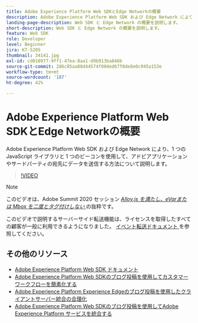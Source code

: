 ```yaml
---
title: Adobe Experience Platform Web SDKとEdge Networkの概要
description: Adobe Experience Platform Web SDK および Edge Network により、1 つの JavaScript ライブラリと 1 つのビーコンを使用して、アドビアプリケーションやサードパーティの宛先にデータを送信する方法について説明します。
landing-page-description: Web SDK と Edge Network の概要を説明します。
short-description: Web SDK と Edge Network の概要を説明します。
feature: Web SDK
role: Developer
level: Beginner
jira: KT-5205
thumbnail: 34141.jpg
exl-id: cd010977-9ff1-47ea-8aa1-d9b913ba846b
source-git-commit: 286c85aa88d44574f00ded67f0de8e0c945a153e
workflow-type: tm+mt
source-wordcount: '187'
ht-degree: 42%

---
```


# Adobe Experience Platform Web SDKとEdge Networkの概要

Adobe Experience Platform Web SDK および Edge Network により、1 つの JavaScript ライブラリと 1 つのビーコンを使用して、アドビアプリケーションやサードパーティの宛先にデータを送信する方法について説明します。

>[!VIDEO](https://video.tv.adobe.com/v/34141?learn=on&enablevpops)

>[!NOTE]
>
>このビデオは、Adobe Summit 2020 セッション *[Alloy.js を満たし、eVarまたは Mbox を二度とタグ付けしない ](https://business.adobe.com/summit/2020/with-alloy-js-never-tag-for-an-evar-or-mbox-again.html)* の抜粋です。
>
>このビデオで説明するサーバーサイド転送機能は、ライセンスを取得したすべての顧客が一般に利用できるようになりました。 [ イベント転送ドキュメント ](https://experienceleague.adobe.com/docs/experience-platform/tags/event-forwarding/overview.html) を参照してください。

## その他のリソース

* [Adobe Experience Platform Web SDK ドキュメント ](https://experienceleague.adobe.com/docs/experience-platform/edge/home.html?lang=ja)
* [Adobe Experience Platform Web SDKのブログ投稿を使用してカスタマーワークフローを簡素化する ](https://medium.com/adobetech/simplifying-customer-workflows-with-adobe-experience-platform-web-sdk-4e54fe134f4a)
* [Adobe Experience Platform Experience Edgeのブログ投稿を使用したクライアントサーバー統合の合理化 ](https://medium.com/adobetech/streamlining-client-server-integrations-with-adobe-experience-platform-experience-edge-1caaef887172)
* [Adobe Experience Platform Web SDKのブログ投稿を使用してAdobe Experience Platform サービスを統合する ](https://medium.com/adobetech/unify-your-adobe-experience-platform-services-with-adobe-experience-platform-web-sdk-75cf6851a9fc)
